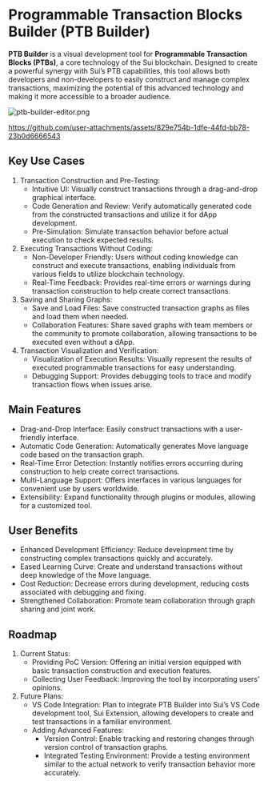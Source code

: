 # Programmable Transaction Blocks Builder (PTB Builder)

**PTB Builder** is a visual development tool for **Programmable Transaction Blocks (PTBs)**, a core technology of the Sui blockchain. Designed to create a powerful synergy with Sui’s PTB capabilities, this tool allows both developers and non-developers to easily construct and manage complex transactions, maximizing the potential of this advanced technology and making it more accessible to a broader audience.

![ptb-builder-editor.png](https://docs.zktx.io/images/ptb-builder-editor.png)

https://github.com/user-attachments/assets/829e754b-1dfe-44fd-bb78-23b0d6666543

## Key Use Cases

1. Transaction Construction and Pre-Testing:
    + Intuitive UI: Visually construct transactions through a drag-and-drop graphical interface.
    + Code Generation and Review: Verify automatically generated code from the constructed transactions and utilize it for dApp development.
    + Pre-Simulation: Simulate transaction behavior before actual execution to check expected results.
1. Executing Transactions Without Coding:
    + Non-Developer Friendly: Users without coding knowledge can construct and execute transactions, enabling individuals from various fields to utilize blockchain technology.
    + Real-Time Feedback: Provides real-time errors or warnings during transaction construction to help create correct transactions.
1. Saving and Sharing Graphs:
    + Save and Load Files: Save constructed transaction graphs as files and load them when needed.
    + Collaboration Features: Share saved graphs with team members or the community to promote collaboration, allowing transactions to be executed even without a dApp.
1. Transaction Visualization and Verification:
    + Visualization of Execution Results: Visually represent the results of executed programmable transactions for easy understanding.
    + Debugging Support: Provides debugging tools to trace and modify transaction flows when issues arise.

## Main Features

+ Drag-and-Drop Interface: Easily construct transactions with a user-friendly interface.
+ Automatic Code Generation: Automatically generates Move language code based on the transaction graph.
+ Real-Time Error Detection: Instantly notifies errors occurring during construction to help create correct transactions.
+ Multi-Language Support: Offers interfaces in various languages for convenient use by users worldwide.
+ Extensibility: Expand functionality through plugins or modules, allowing for a customized tool.

## User Benefits

+ Enhanced Development Efficiency: Reduce development time by constructing complex transactions quickly and accurately.
+ Eased Learning Curve: Create and understand transactions without deep knowledge of the Move language.
+ Cost Reduction: Decrease errors during development, reducing costs associated with debugging and fixing.
+ Strengthened Collaboration: Promote team collaboration through graph sharing and joint work.

## Roadmap

1. Current Status:
    + Providing PoC Version: Offering an initial version equipped with basic transaction construction and execution features.
    + Collecting User Feedback: Improving the tool by incorporating users’ opinions.
1. Future Plans:
    + VS Code Integration: Plan to integrate PTB Builder into Sui’s VS Code development tool, Sui Extension, allowing developers to create and test transactions in a familiar environment.
    + Adding Advanced Features:
        + Version Control: Enable tracking and restoring changes through version control of transaction graphs.
        + Integrated Testing Environment: Provide a testing environment similar to the actual network to verify transaction behavior more accurately.
